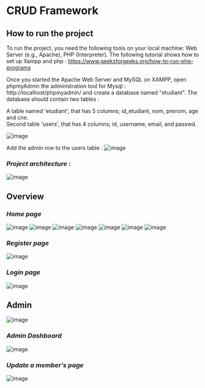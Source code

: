 # CRUD Framework

## How to run the project

To run the project, you need the following tools on your local machine: Web Server (e.g., Apache), PHP (Interpreter).
The following tutorial shows how to set up Xampp and php : https://www.geeksforgeeks.org/how-to-run-php-programs

Once you started the Apache Web Server and MySQL on XAMPP, open phpmyAdmin the administration tool for Mysql : http://localhost/phpmyadmin/ and create a database named "etudiant".
The database  should contain two tables :  

  A table named 'etudiant', that has 5 columns; id_etudiant, nom, prenom, age and cne.  
  Second table 'users', that has 4 columns; id, username, email, and passwd.

![image](readmeimg/database.png)

  Add the admin row to the users table :
  ![image](readmeimg/admin.png)
  
  ### *Project architecture* :
  ![image](readmeimg/architecture.png)

## Overview
### *Home page*
![image](readmeimg/home1.PNG)
![image](readmeimg/home2.PNG)
![image](readmeimg/home3.PNG)
![image](readmeimg/home4.PNG)
![image](readmeimg/home5.PNG)
![image](readmeimg/home6.PNG)
![image](readmeimg/home7.PNG)

### *Register page*
![image](readmeimg/register.PNG)

### *Login page*
![image](readmeimg/login.PNG)

## Admin
![image](readmeimg/loginadmin.PNG)

### *Admin Dashboard*
![image](readmeimg/dashboard.PNG)

### *Update a member's page*
![image](readmeimg/update.PNG)
